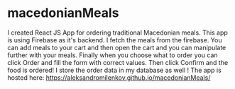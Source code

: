 # macedonianMeals
I created React JS App for ordering traditional Macedonian meals.
This app is using Firebase as it's backend. I fetch the meals from the firebase.
You can add meals to your cart and then open the cart and you can manipulate further with your meals.
Finally when you choose what to order you can click Order and fill the form with correct values.
Then click Confirm and the food is ordered!
I store the order data in my database as well !
The app is hosted here: https://aleksandromilenkov.github.io/macedonianMeals/
